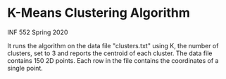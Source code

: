 # K-Means Clustering Algorithm
INF 552 Spring 2020

It runs the algorithm on the data file "clusters.txt" using K, the number of clusters, set to 3 and reports the centroid of each cluster. The data file contains 150 2D points. Each row in the file contains the coordinates of a single point.
